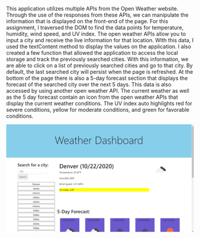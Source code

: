 This application utilizes multiple APIs from the Open Weather website. Through the use of the responses from these APIs, we can manipulate the information that is displayed on the front-end of the page. For this assignment, I traversed the DOM to find the data points for temperature, humidity, wind speed, and UV index. The open weather APIs allow you to input a city and receive the live information for that location. WIth this data, I used the textContent method to display the values on the application. I also created a few function that allowed the application to access the local storage and track the previously searched cities. With this information, we are able to click on a list of previously searched cities and go to that city. By default, the last searched city will persist when the page is refreshed. At the bottom of the page there is also a 5-day forecast section that displays the forecast of the searched city over the next 5 days. This data is also accessed by using another open weather API. The current weather as well as the 5 day forecast contain an icon from the open weather APIs that display the current weather conditions. The UV index auto highlights red for severe conditions, yellow for moderate conditions, and green for favorable conditions. 

![screenshot](https://github.com/jhuynh24/api_weather_dashboard/blob/main/assets/weather%20dashboard.PNG)